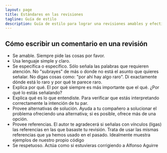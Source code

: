```yaml
---
layout: page
title: Estándares en las revisiones
tagline: Guía de estilo
description: Guía de estilo para lograr una revisiones amables y efectivas
---
```


## Cómo escribir un comentario en una revisión

- Se amable. Siempre pide las cosas por favor.
- Usa lenguaje simple y claro.
- Se específica o específico. Sólo señala las palabras que requieren atención. No "subrayes" de más o donde no
está el asunto que quieres señalar. No digas cosas como: "por ahí hay algo raro". Di exactamente 
dónde está lo raro y por qué te parece raro.
- Explica por qué. El por qué siempre es más importante que el qué. ¿Por qué lo estás señalando?
- Explica qué es lo que entendiste. Para verificar que estás interpretando correctamente la intención de tu par.
- Provee alternativas de solución. Ayuda a tu compañero a solucionar el problema ofreciendo una 
alternativa; si es posible, ofrece más de una opción.
- Provee referencias. El autor te agradecerá si señalas con vínculos (ligas) las referencias en 
las que basaste tu revisión. Trata de usar las mismas referencias que ya hemos usado en el pasado. 
Idealmente muestra ejemplos de nuestro propio código
- Se respetuoso. Actúa como si estuvieras corrigiendo a Alfonso Aguirre
